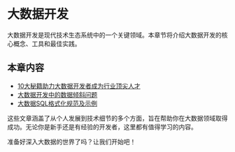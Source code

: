 # 大数据开发

大数据开发是现代技术生态系统中的一个关键领域。本章节将介绍大数据开发的核心概念、工具和最佳实践。

## 本章内容

- [10大秘籍助力大数据开发者成为行业顶尖人才](./10大秘籍助力大数据开发者成为行业顶尖人才.md)
- [大数据开发中的数据倾斜问题](./大数据开发中的数据倾斜问题.md)
- [大数据SQL格式化规范及示例](./大数据SQL格式化规范及示例.md)

这些文章涵盖了从个人发展到技术细节的多个方面，旨在帮助你在大数据领域取得成功。无论你是新手还是有经验的开发者，这里都有值得学习的内容。

准备好深入大数据的世界了吗？让我们开始吧！